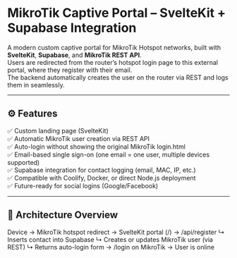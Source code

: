 # MikroTik Captive Portal – SvelteKit + Supabase Integration

A modern custom captive portal for MikroTik Hotspot networks, built with **SvelteKit**, **Supabase**, and **MikroTik REST API**.  
Users are redirected from the router’s hotspot login page to this external portal, where they register with their email.  
The backend automatically creates the user on the router via REST and logs them in seamlessly.

---

## ⚙️ Features

✅ Custom landing page (SvelteKit)  
✅ Automatic MikroTik user creation via REST API  
✅ Auto-login without showing the original MikroTik login.html  
✅ Email-based single sign-on (one email = one user, multiple devices supported)  
✅ Supabase integration for contact logging (email, MAC, IP, etc.)  
✅ Compatible with Coolify, Docker, or direct Node.js deployment  
✅ Future-ready for social logins (Google/Facebook)

---

## 🧩 Architecture Overview

Device → MikroTik hotspot redirect
→ SvelteKit portal (/)
→ /api/register
↳ Inserts contact into Supabase
↳ Creates or updates MikroTik user (via REST)
↳ Returns auto-login form → /login on MikroTik
→ User is online

